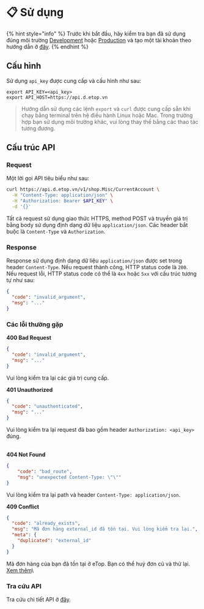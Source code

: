 # 📋 Sử dụng

{% hint style="info" %}
Trước khi bắt đầu, hãy kiểm tra bạn đã sử dụng đúng môi trường [Development](https://sandbox.apihub.vn/) hoặc [Production](https://api.apihub.vn/) và tạo một tài khoản theo hướng dẫn ở [đây](https://api-eship-dev.sobanhang.com/doc/shop/setup-account.html).
{% endhint %}

## Cấu hình

Sử dụng `api_key` được cung cấp và cấu hình như sau:

```shell
export API_KEY=<api_key>
export API_HOST=https://api.d.etop.vn
```

> Hướng dẫn sử dụng các lệnh `export` và `curl` được cung cấp sẵn khi chạy bằng terminal trên hệ điều hành Linux hoặc Mac. Trong trường hợp bạn sử dụng môi trường khác, vui lòng thay thế bằng các thao tác tương đương.

## Cấu trúc API

### Request <a href="#request" id="request"></a>

Một lời gọi API tiêu biểu như sau:

```sh
curl https://api.d.etop.vn/v1/shop.Misc/CurrentAccount \
  -H "Content-Type: application/json" \
  -H "Authorization: Bearer $API_KEY" \
  -d '{}'
```

Tất cả request sử dụng giao thức HTTPS, method POST và truyền giá trị bằng body sử dụng định dạng dữ liệu `application/json`. Các header bắt buộc là `Content-Type` và `Authorization`.

### Response <a href="#response" id="response"></a>

Response sử dụng định dạng dữ liệu `application/json` được set trong header `Content-Type`. Nếu request thành công, HTTP status code là `200`. Nếu request lỗi, HTTP status code có thể là `4xx` hoặc `5xx` với cấu trúc tương tự như sau:

```json
{
  "code": "invalid_argument",
  "msg": "..."
}
```

### Các lỗi thường gặp

**400 Bad Request**

```json
{
  "code": "invalid_argument",
  "msg": "..."
}
```

Vui lòng kiểm tra lại các giá trị cung cấp.



**401 Unauthorized**

```json
{
  "code": "unauthenticated",
  "msg": "..."
}
```

Vui lòng kiểm tra lại request đã bao gồm header `Authorization: <api_key>` đúng.

\
**404 Not Found**

```json
{
    "code": "bad_route",
    "msg": "unexpected Content-Type: \"\""
}
```

Vui lòng kiểm tra lại path và header `Content-Type: application/json`.

**409 Conflict**

```json
{
  "code": "already_exists",
  "msg": "Mã đơn hàng external_id đã tồn tại. Vui lòng kiểm tra lại.",
  "meta": {
    "duplicated": "external_id"
  }
}
```

Mã đơn hàng của bạn đã tồn tại ở eTop. Bạn có thể huỷ đơn cũ và thử lại. [Xem thêm](https://api-eship-dev.sobanhang.com/doc/shop/shipping.html#phan-biet-external-id-va-external-code)\


### Tra cứu API <a href="#tra-cuu-api" id="tra-cuu-api"></a>

Tra cứu chi tiết API ở [đây](https://api.d.etop.vn/doc/ext/shop).
